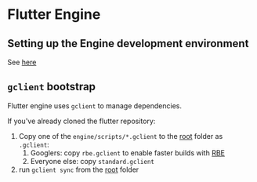 # Flutter Engine

## Setting up the Engine development environment

See [here](https://github.com/flutter/flutter/blob/master/engine/src/flutter/docs/contributing/Setting-up-the-Engine-development-environment.md#getting-the-source)

## `gclient` bootstrap

Flutter engine uses `gclient` to manage dependencies.

If you've already cloned the flutter repository:

1. Copy one of the `engine/scripts/*.gclient` to the [root](../) folder as `.gclient`:
    1. Googlers: copy `rbe.gclient` to enable faster builds with [RBE](https://github.com/flutter/flutter/blob/master/engine/src/flutter/docs/rbe/rbe.md)
    2. Everyone else: copy `standard.gclient`
2. run `gclient sync` from the [root](../) folder
